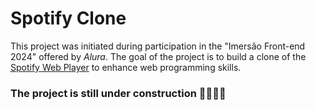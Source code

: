 # Spotify Clone

This project was initiated during participation in the "Imersão Front-end 2024" offered by _Alura_. The goal of the project is to build a clone of the [Spotify Web Player](https://open.spotify.com/) to enhance web programming skills.

### The project is still under construction 🚧👷🏻‍♀️
